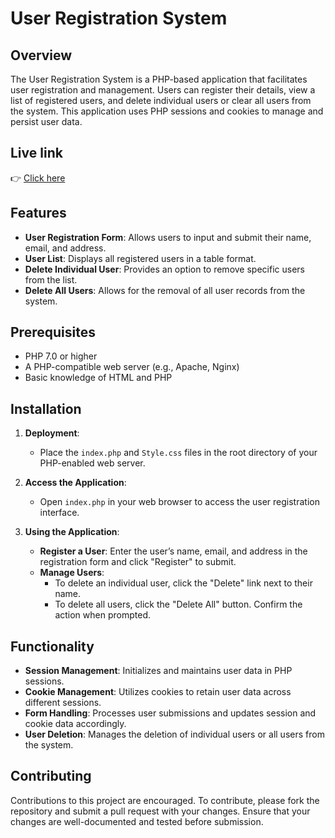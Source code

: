 # User Registration System

## Overview

The User Registration System is a PHP-based application that facilitates user registration and management. Users can register their details, view a list of registered users, and delete individual users or clear all users from the system. This application uses PHP sessions and cookies to manage and persist user data.

## Live link
👉 [Click here](http://alamin-babu.infinityfreeapp.com/user-registration/)

## Features

- **User Registration Form**: Allows users to input and submit their name, email, and address.
- **User List**: Displays all registered users in a table format.
- **Delete Individual User**: Provides an option to remove specific users from the list.
- **Delete All Users**: Allows for the removal of all user records from the system.

## Prerequisites

- PHP 7.0 or higher
- A PHP-compatible web server (e.g., Apache, Nginx)
- Basic knowledge of HTML and PHP

## Installation

1. **Deployment**:
   - Place the `index.php` and `Style.css` files in the root directory of your PHP-enabled web server.

2. **Access the Application**:
   - Open `index.php` in your web browser to access the user registration interface.

3. **Using the Application**:
   - **Register a User**: Enter the user’s name, email, and address in the registration form and click "Register" to submit.
   - **Manage Users**:
     - To delete an individual user, click the "Delete" link next to their name.
     - To delete all users, click the "Delete All" button. Confirm the action when prompted.

## Functionality

- **Session Management**: Initializes and maintains user data in PHP sessions.
- **Cookie Management**: Utilizes cookies to retain user data across different sessions.
- **Form Handling**: Processes user submissions and updates session and cookie data accordingly.
- **User Deletion**: Manages the deletion of individual users or all users from the system.

## Contributing

Contributions to this project are encouraged. To contribute, please fork the repository and submit a pull request with your changes. Ensure that your changes are well-documented and tested before submission.
